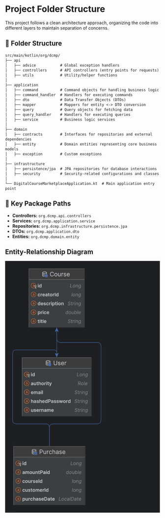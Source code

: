 # Project Folder Structure

This project follows a clean architecture approach, organizing the code into different layers to maintain separation of concerns.

## 📂 Folder Structure

```
src/main/kotlin/org/dcmp/
├── api
│   ├── advice           # Global exception handlers
│   ├── controllers      # API controllers (entry points for requests)
│   ├── utils            # Utility/helper functions
│
├── application
│   ├── command          # Command objects for handling business logic
│   ├── command_handler  # Handlers for executing commands
│   ├── dto              # Data Transfer Objects (DTOs)
│   ├── mapper           # Mappers for entity <-> DTO conversion
│   ├── query            # Query objects for fetching data
│   ├── query_handler    # Handlers for executing queries
│   ├── service          # Business logic services
│
├── domain
│   ├── contracts        # Interfaces for repositories and external dependencies
│   ├── entity           # Domain entities representing core business models
│   ├── exception        # Custom exceptions
│
├── infrastructure
│   ├── persistence/jpa  # JPA repositories for database interactions
│   ├── security         # Security-related configurations and classes
│
└── DigitalCourseMarketplaceApplication.kt  # Main application entry point
```

## 📌 Key Package Paths

- **Controllers:** `org.dcmp.api.controllers`
- **Services:** `org.dcmp.application.service`
- **Repositories:** `org.dcmp.infrastructure.persistence.jpa`
- **DTOs:** `org.dcmp.application.dto`
- **Entities:** `org.dcmp.domain.entity`


## Entity-Relationship Diagram

![ER Diagram](/src/main/resources/static/erd.png)

